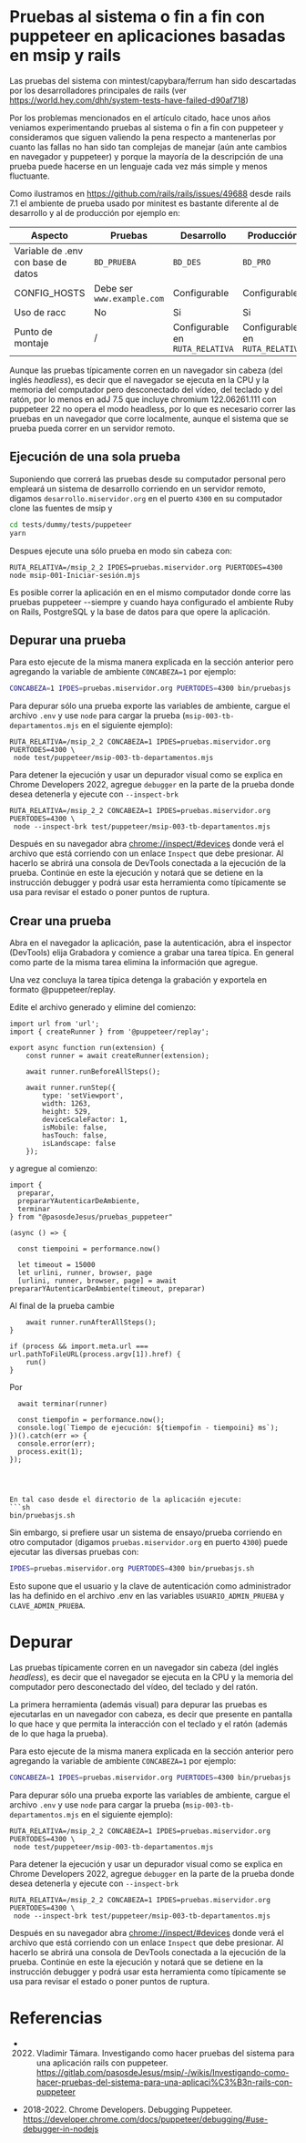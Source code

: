 # Pruebas al sistema o fin a fin con puppeteer en aplicaciones basadas en msip y rails

Las pruebas del sistema con mintest/capybara/ferrum han sido descartadas por los desarrolladores principales de rails (ver <https://world.hey.com/dhh/system-tests-have-failed-d90af718>) 

Por los problemas mencionados en el artículo citado, hace unos años veniamos experimentando pruebas al sistema o fin a fin con puppeteer y consideramos que siguen valiendo la pena respecto a mantenerlas por cuanto las fallas no han sido tan complejas de manejar (aún ante cambios en navegador y puppeteer) y porque la mayoría de la descripción de una prueba puede hacerse en un lenguaje cada vez más simple y menos fluctuante.

Como ilustramos en <https://github.com/rails/rails/issues/49688> desde rails 7.1 el ambiente de prueba usado por minitest es bastante diferente al de desarrollo y al de producción por ejemplo en:

| Aspecto | Pruebas | Desarrollo | Producción |
|---|---|---|---|
| Variable de .env con base de datos | `BD_PRUEBA` | `BD_DES` | `BD_PRO` |
| CONFIG_HOSTS | Debe ser `www.example.com` | Configurable |  Configurable |
| Uso de racc | No | Si | Si |
| Punto de montaje | / | Configurable en `RUTA_RELATIVA` | Configurable en `RUTA_RELATIVA` |

Aunque las pruebas típicamente corren en un navegador sin cabeza (del inglés 
_headless_), es decir que el navegador se ejecuta en la CPU y la memoria 
del computador pero desconectado del vídeo, del teclado y del ratón, por lo menos 
en adJ 7.5 que incluye chromium 122.06261.111 con puppeteer 22 no opera el modo headless,
por lo que es necesario correr las pruebas en un navegador que corre localmente, aunque el sistema que se prueba pueda correr en un servidor remoto.
 

## Ejecución de una sola prueba

Suponiendo que correrá las pruebas desde su computador personal pero empleará un
sistema de desarrollo corriendo en un servidor remoto, digamos  `desarrollo.miservidor.org` en el puerto `4300` en su computador clone las fuentes de msip y 

```sh
cd tests/dummy/tests/puppeteer
yarn
```

Despues ejecute una sólo prueba en modo sin cabeza con:
``` 
RUTA_RELATIVA=/msip_2_2 IPDES=pruebas.miservidor.org PUERTODES=4300 node msip-001-Iniciar-sesión.mjs
```


Es posible correr la aplicación en en el mismo computador donde corre las
pruebas puppeteer --siempre y cuando haya configurado el ambiente Ruby 
on Rails, PostgreSQL y la base de datos para que opere la aplicación.

## Depurar una prueba

Para esto ejecute de la misma manera explicada en la sección anterior pero
agregando la variable de ambiente `CONCABEZA=1` por ejemplo:

```sh
CONCABEZA=1 IPDES=pruebas.miservidor.org PUERTODES=4300 bin/pruebasjs
```

Para depurar sólo una prueba exporte las variables de ambiente, cargue 
el archivo `.env` y use `node` para cargar la prueba
(`msip-003-tb-departamentos.mjs` en el siguiente ejemplo):

``` 
RUTA_RELATIVA=/msip_2_2 CONCABEZA=1 IPDES=pruebas.miservidor.org PUERTODES=4300 \
 node test/puppeteer/msip-003-tb-departamentos.mjs
```

Para detener la ejecución y usar un depurador visual como se explica en
Chrome Developers 2022, agregue `debugger` en la parte de la prueba donde 
desea detenerla y ejecute con `--inspect-brk`

``` 
RUTA_RELATIVA=/msip_2_2 CONCABEZA=1 IPDES=pruebas.miservidor.org PUERTODES=4300 \
 node --inspect-brk test/puppeteer/msip-003-tb-departamentos.mjs
```

Después en su navegador abra <chrome://inspect/#devices> donde
verá el archivo que está corriendo con un enlace `Inspect` que
debe presionar.  Al hacerlo se abrirá una consola de DevTools conectada
a la ejecución de la prueba. Continúe en este la ejecución y notará que
se detiene en la instrucción debugger y podrá usar esta herramienta
como típicamente se usa para revisar el estado o poner puntos de ruptura.


## Crear una prueba

Abra en el navegador la aplicación, pase la autenticación,
abra el inspector (DevTools) elija Grabadora y comience a grabar
una tarea típica. En general como parte de la misma tarea elimina la información
que agregue.


Una vez concluya la tarea típica detenga la grabación y exportela en formato @puppeteer/replay.

Edite el archivo generado y elimine del comienzo:
```
import url from 'url';
import { createRunner } from '@puppeteer/replay';

export async function run(extension) {
    const runner = await createRunner(extension);

    await runner.runBeforeAllSteps();

    await runner.runStep({
        type: 'setViewport',
        width: 1263,
        height: 529,
        deviceScaleFactor: 1,
        isMobile: false,
        hasTouch: false,
        isLandscape: false
    });
```
y agregue al comienzo:
```
import {
  preparar,
  prepararYAutenticarDeAmbiente,
  terminar
} from "@pasosdeJesus/pruebas_puppeteer"

(async () => {

  const tiempoini = performance.now()

  let timeout = 15000
  let urlini, runner, browser, page
  [urlini, runner, browser, page] = await prepararYAutenticarDeAmbiente(timeout, preparar)
```

Al final de la prueba cambie
```
    await runner.runAfterAllSteps();
}

if (process && import.meta.url === url.pathToFileURL(process.argv[1]).href) {
    run()
}
```
Por
``` 
  await terminar(runner)

  const tiempofin = performance.now();
  console.log(`Tiempo de ejecución: ${tiempofin - tiempoini} ms`);
})().catch(err => {
  console.error(err);
  process.exit(1);
});




En tal caso desde el directorio de la aplicación ejecute:
```sh
bin/pruebasjs.sh
```

Sin embargo, si prefiere usar un sistema de ensayo/prueba corriendo en otro
computador (digamos `pruebas.miservidor.org` en puerto `4300`) puede ejecutar 
las diversas pruebas con:

```sh
IPDES=pruebas.miservidor.org PUERTODES=4300 bin/pruebasjs.sh
```

Esto supone que el usuario y la clave de autenticación como administrador
las ha definido en el archivo .env en las variables `USUARIO_ADMIN_PRUEBA` y
`CLAVE_ADMIN_PRUEBA`.


# Depurar

Las pruebas típicamente corren en un navegador sin cabeza (del inglés 
_headless_), es decir que el navegador se ejecuta en la CPU y la memoria 
del computador pero desconectado del vídeo, del teclado y del ratón.

La primera herramienta (además visual) para depurar las pruebas es ejecutarlas
en un navegador con cabeza, es decir que presente en pantalla lo que hace
y que permita la interacción con el teclado y el ratón (además de lo que
haga la prueba).

Para esto ejecute de la misma manera explicada en la sección anterior pero
agregando la variable de ambiente `CONCABEZA=1` por ejemplo:

```sh
CONCABEZA=1 IPDES=pruebas.miservidor.org PUERTODES=4300 bin/pruebasjs
```

Para depurar sólo una prueba exporte las variables de ambiente, cargue 
el archivo `.env` y use `node` para cargar la prueba
(`msip-003-tb-departamentos.mjs` en el siguiente ejemplo):

``` 
RUTA_RELATIVA=/msip_2_2 CONCABEZA=1 IPDES=pruebas.miservidor.org PUERTODES=4300 \
 node test/puppeteer/msip-003-tb-departamentos.mjs
```

Para detener la ejecución y usar un depurador visual como se explica en
Chrome Developers 2022, agregue `debugger` en la parte de la prueba donde 
desea detenerla y ejecute con `--inspect-brk`

``` 
RUTA_RELATIVA=/msip_2_2 CONCABEZA=1 IPDES=pruebas.miservidor.org PUERTODES=4300 \
 node --inspect-brk test/puppeteer/msip-003-tb-departamentos.mjs
```

Después en su navegador abra <chrome://inspect/#devices> donde
verá el archivo que está corriendo con un enlace `Inspect` que
debe presionar.  Al hacerlo se abrirá una consola de DevTools conectada
a la ejecución de la prueba. Continúe en este la ejecución y notará que
se detiene en la instrucción debugger y podrá usar esta herramienta
como típicamente se usa para revisar el estado o poner puntos de ruptura.

# Referencias

* 2022. Vladimir Támara. Investigando como hacer pruebas del sistema para una aplicación rails con puppeteer. <https://gitlab.com/pasosdeJesus/msip/-/wikis/Investigando-como-hacer-pruebas-del-sistema-para-una-aplicaci%C3%B3n-rails-con-puppeteer>

* 2018-2022. Chrome Developers. Debugging Puppeteer. <https://developer.chrome.com/docs/puppeteer/debugging/#use-debugger-in-nodejs>
